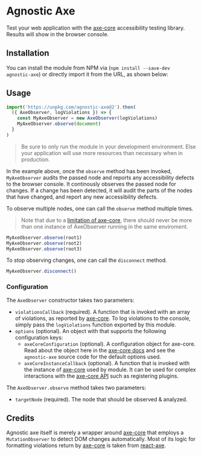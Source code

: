 # Agnostic Axe

Test your web application with the [axe-core](https://github.com/dequelabs/axe-core) accessibility testing library. Results will show in the browser console.

## Installation

You can install the module from NPM via (`npm install --save-dev agnostic-axe`) or directly import it from the URL, as shown below:

## Usage

```js
import('https://unpkg.com/agnostic-axe@2').then(
  ({ AxeObserver, logViolations }) => {
    const MyAxeObserver = new AxeObserver(logViolations)
    MyAxeObserver.observe(document)
  }
)
```

> Be sure to only run the module in your development environment. Else your application will use more resources than necessary when in production.

In the example above, once the `observe` method has been invoked, `MyAxeObserver` audits the passed node and reports any accessibility defects to the browser console. It continously observes the passed node for changes. If a change has been detected, it will audit the parts of the nodes that have changed, and report any new accessibility defects.

To observe multiple nodes, one can call the `observe` method multiple times.

> Note that due to a [limitation of axe-core](https://github.com/dequelabs/axe-core/pull/1914), there should never be more than one instance of AxeObserver running in the same enviroment.

```js
MyAxeObserver.observe(root1)
MyAxeObserver.observe(root2)
MyAxeObserver.observe(root3)
```

To stop observing changes, one can call the `disconnect` method.

```js
MyAxeObserver.disconnect()
```

### Configuration

The `AxeObserver` constructor takes two parameters:

- `violationsCallback` (required). A function that is invoked with an array of violations, as reported by [axe-core](https://github.com/dequelabs/axe-core). To log violations to the console, simply pass the `logViolations` function exported by this module.
- `options` (optional). An object with that supports the following configuration keys:
  - `axeCoreConfiguration` (optional). A configuration object for axe-core. Read about the object here in the [axe-core docs](https://github.com/dequelabs/axe-core/blob/master/doc/API.md#api-name-axeconfigure) and see the `agnostic-axe` source code for the default options used.
  - `axeCoreInstanceCallback` (optional). A function that is invoked with the instance of [axe-core](https://github.com/dequelabs/axe-core) used by module. It can be used for complex interactions with the [axe-core API](https://github.com/dequelabs/axe-core/blob/develop/doc/API.md) such as registering plugins.

The `AxeObserver.observe` method takes two parameters:

- `targetNode` (required). The node that should be observed & analyzed.

## Credits

Agnostic axe itself is merely a wrapper around [axe-core](https://github.com/dequelabs/axe-core) that employs a `MutationObserver` to detect DOM changes automatically. Most of its logic for formatting violations return by [axe-core](https://github.com/dequelabs/axe-core) is taken from [react-axe](https://github.com/dequelabs/react-axe).
